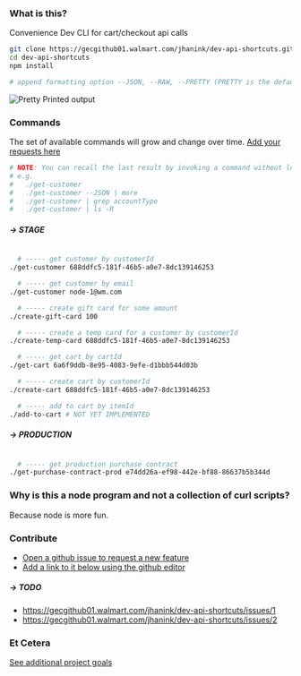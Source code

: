 ### What is this?

Convenience Dev CLI for cart/checkout api calls

```sh
git clone https://gecgithub01.walmart.com/jhanink/dev-api-shortcuts.git
cd dev-api-shortcuts
npm install
```
```sh
# append formatting option --JSON, --RAW, --PRETTY (PRETTY is the default)
```

![Pretty Printed output](https://gecgithub01.walmart.com/jhanink/dev-api-shortcuts/blob/master/assets/api-shortcuts-jh1.png?raw=true)


### Commands

The set of available commands will grow and change over time. [Add your requests here](https://gecgithub01.walmart.com/jhanink/dev-api-shortcuts/issues)

```sh
# NOTE: You can recall the last result by invoking a command without lookup parameters.
# e.g.
#   ./get-customer
#   ./get-customer --JSON | more
#   ./get-customer | grep accountType
#   ./get-customer | ls -R
```

##### → STAGE

```sh

  # ----- get customer by customerId
./get-customer 688ddfc5-181f-46b5-a0e7-8dc139146253

  # ----- get customer by email
./get-customer node-1@wm.com

  # ----- create gift card for some amount
./create-gift-card 100

  # ----- create a temp card for a customer by customerId
./create-temp-card 688ddfc5-181f-46b5-a0e7-8dc139146253

  # ----- get cart by cartId
./get-cart 6a6f9ddb-8e95-4083-9efe-d1bbb544d03b

  # ----- create cart by customerId
./create-cart 688ddfc5-181f-46b5-a0e7-8dc139146253

  # ----- add to cart by itemId
./add-to-cart # NOT YET IMPLEMENTED
```

##### → PRODUCTION

```sh

  # ----- get production purchase contract 
./get-purchase-contract-prod e74dd26a-ef98-442e-bf88-86637b5b344d
```



### Why is this a node program and not a collection of curl scripts?

Because node is more fun.



### Contribute

* [Open a github issue to request a new feature](https://gecgithub01.walmart.com/jhanink/dev-api-shortcuts/issues)
* [Add a link to it below using the github editor](https://gecgithub01.walmart.com/jhanink/dev-api-shortcuts/edit/master/README.md)

##### → TODO

* https://gecgithub01.walmart.com/jhanink/dev-api-shortcuts/issues/1
* https://gecgithub01.walmart.com/jhanink/dev-api-shortcuts/issues/2


### Et Cetera

[See additional project goals](project-goals.md)


